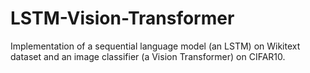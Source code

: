 # LSTM-Vision-Transformer
Implementation of a sequential language model (an LSTM) on Wikitext dataset and an image classifier (a Vision Transformer) on CIFAR10.
